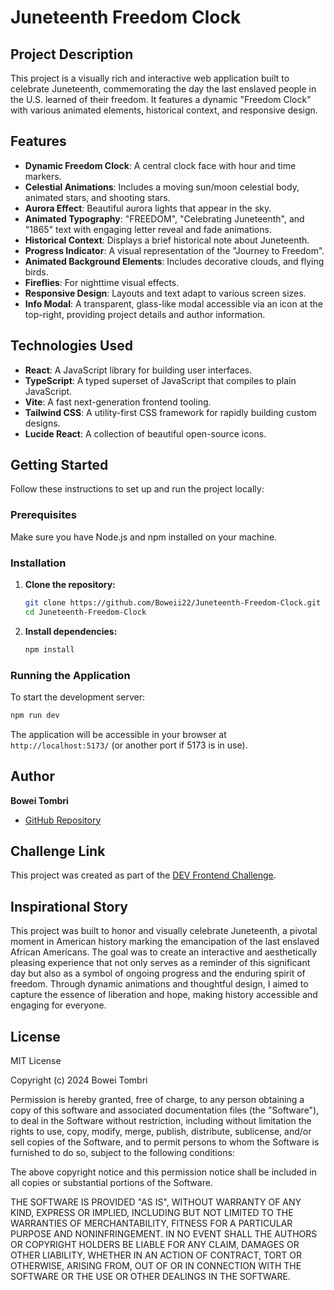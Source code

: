 # Juneteenth Freedom Clock

## Project Description

This project is a visually rich and interactive web application built to celebrate Juneteenth, commemorating the day the last enslaved people in the U.S. learned of their freedom. It features a dynamic "Freedom Clock" with various animated elements, historical context, and responsive design.

## Features

*   **Dynamic Freedom Clock**: A central clock face with hour and time markers.
*   **Celestial Animations**: Includes a moving sun/moon celestial body, animated stars, and shooting stars.
*   **Aurora Effect**: Beautiful aurora lights that appear in the sky.
*   **Animated Typography**: "FREEDOM", "Celebrating Juneteenth", and "1865" text with engaging letter reveal and fade animations.
*   **Historical Context**: Displays a brief historical note about Juneteenth.
*   **Progress Indicator**: A visual representation of the "Journey to Freedom".
*   **Animated Background Elements**: Includes decorative clouds, and flying birds.
*   **Fireflies**: For nighttime visual effects.
*   **Responsive Design**: Layouts and text adapt to various screen sizes.
*   **Info Modal**: A transparent, glass-like modal accessible via an icon at the top-right, providing project details and author information.

## Technologies Used

*   **React**: A JavaScript library for building user interfaces.
*   **TypeScript**: A typed superset of JavaScript that compiles to plain JavaScript.
*   **Vite**: A fast next-generation frontend tooling.
*   **Tailwind CSS**: A utility-first CSS framework for rapidly building custom designs.
*   **Lucide React**: A collection of beautiful open-source icons.

## Getting Started

Follow these instructions to set up and run the project locally:

### Prerequisites

Make sure you have Node.js and npm installed on your machine.

### Installation

1.  **Clone the repository:**

    ```bash
    git clone https://github.com/Boweii22/Juneteenth-Freedom-Clock.git
    cd Juneteenth-Freedom-Clock
    ```

2.  **Install dependencies:**

    ```bash
    npm install
    ```

### Running the Application

To start the development server:

```bash
npm run dev
```

The application will be accessible in your browser at `http://localhost:5173/` (or another port if 5173 is in use).

## Author

**Bowei Tombri**

*   [GitHub Repository](https://github.com/Boweii22/Juneteenth-Freedom-Clock)

## Challenge Link

This project was created as part of the [DEV Frontend Challenge](https://dev.to/challenges/frontend-2025-06-04). 

## Inspirational Story

This project was built to honor and visually celebrate Juneteenth, a pivotal moment in American history marking the emancipation of the last enslaved African Americans. The goal was to create an interactive and aesthetically pleasing experience that not only serves as a reminder of this significant day but also as a symbol of ongoing progress and the enduring spirit of freedom. Through dynamic animations and thoughtful design, I aimed to capture the essence of liberation and hope, making history accessible and engaging for everyone.

## License

MIT License

Copyright (c) 2024 Bowei Tombri

Permission is hereby granted, free of charge, to any person obtaining a copy
of this software and associated documentation files (the "Software"), to deal
in the Software without restriction, including without limitation the rights
to use, copy, modify, merge, publish, distribute, sublicense, and/or sell
copies of the Software, and to permit persons to whom the Software is
furnished to do so, subject to the following conditions:

The above copyright notice and this permission notice shall be included in all
copies or substantial portions of the Software.

THE SOFTWARE IS PROVIDED "AS IS", WITHOUT WARRANTY OF ANY KIND, EXPRESS OR
IMPLIED, INCLUDING BUT NOT LIMITED TO THE WARRANTIES OF MERCHANTABILITY,
FITNESS FOR A PARTICULAR PURPOSE AND NONINFRINGEMENT. IN NO EVENT SHALL THE
AUTHORS OR COPYRIGHT HOLDERS BE LIABLE FOR ANY CLAIM, DAMAGES OR OTHER
LIABILITY, WHETHER IN AN ACTION OF CONTRACT, TORT OR OTHERWISE, ARISING FROM,
OUT OF OR IN CONNECTION WITH THE SOFTWARE OR THE USE OR OTHER DEALINGS IN THE
SOFTWARE. 